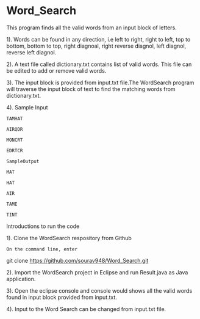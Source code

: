 # Word_Search
This program finds all the valid  words from an input block of letters. 

1). Words can be found in any direction, i.e left to right, right to left, top to bottom, bottom to top, right diagnoal, right reverse diagnol, left diagnol, reverse left diagnol.

2). A text file called dictionary.txt contains list of valid words. This file can be edited to add or remove valid words.

3). The input block is provided from input.txt file.The WordSearch program will traverse the input block of text to find the  matching words from dictionary.txt.

4). Sample Input

	TAMHAT

	AIRQDR

	MONCRT

	EDRTCR

	SampleOutput

	MAT 

	HAT

	AIR

	TAME

	TINT

Introductions to run the code

1). Clone the WordSearch respository from Github

	On the command line, enter
	
git clone https://github.com/sourav948/Word_Search.git

2). Import the WordSearch project in Eclipse and run Result.java as Java application.

3). Open the eclipse console and console would shows all the valid words found in input block provided from input.txt.

4). Input to the Word Search can be changed from input.txt file.

